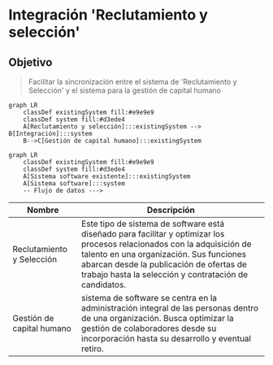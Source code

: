 # Integración 'Reclutamiento y selección'

## Objetivo
> Facilitar la sincronización entre el sistema de 'Reclutamiento y Selección' y el sistema para la gestión de capital humano


```mermaid
graph LR
    classDef existingSystem fill:#e9e9e9
    classDef system fill:#d3ede4
    A[Reclutamiento y selección]:::existingSystem --> B[Integración]:::system
    B-->C[Gestión de capital humano]:::existingSystem
```

```mermaid
graph LR
    classDef existingSystem fill:#e9e9e9
    classDef system fill:#d3ede4
    A[Sistema software existente]:::existingSystem
    A[Sistema software]:::system
    -- Flujo de datos --->
```

| Nombre      | Descripción |
| ----------- | ----------- |
| Reclutamiento y Selección | Este tipo de sistema de software está diseñado para facilitar y optimizar los procesos relacionados con la adquisición de talento en una organización. Sus funciones abarcan desde la publicación de ofertas de trabajo hasta la selección y contratación de candidatos. |
| Gestión de capital humano | sistema de software se centra en la administración integral de las personas dentro de una organización. Busca optimizar la gestión de colaboradores desde su incorporación hasta su desarrollo y eventual retiro. |